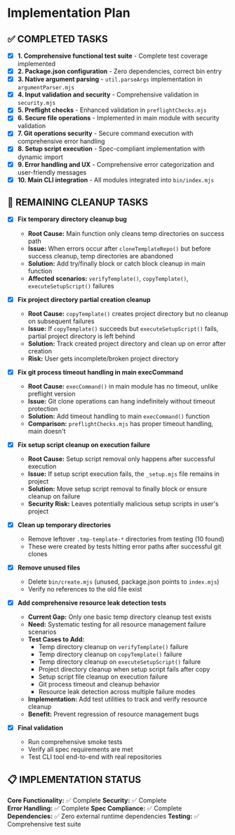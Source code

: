 # Implementation Plan

## ✅ COMPLETED TASKS

- [x] **1. Comprehensive functional test suite** - Complete test coverage implemented
- [x] **2. Package.json configuration** - Zero dependencies, correct bin entry
- [x] **3. Native argument parsing** - `util.parseArgs` implementation in `argumentParser.mjs`
- [x] **4. Input validation and security** - Comprehensive validation in `security.mjs`
- [x] **5. Preflight checks** - Enhanced validation in `preflightChecks.mjs`
- [x] **6. Secure file operations** - Implemented in main module with security validation
- [x] **7. Git operations security** - Secure command execution with comprehensive error handling
- [x] **8. Setup script execution** - Spec-compliant implementation with dynamic import
- [x] **9. Error handling and UX** - Comprehensive error categorization and user-friendly messages
- [x] **10. Main CLI integration** - All modules integrated into `bin/index.mjs`

## 🧹 REMAINING CLEANUP TASKS

- [x] **Fix temporary directory cleanup bug**

  - **Root Cause:** Main function only cleans temp directories on success path
  - **Issue:** When errors occur after `cloneTemplateRepo()` but before success cleanup, temp directories are abandoned
  - **Solution:** Add try/finally block or catch block cleanup in main function
  - **Affected scenarios:** `verifyTemplate()`, `copyTemplate()`, `executeSetupScript()` failures

- [x] **Fix project directory partial creation cleanup**

  - **Root Cause:** `copyTemplate()` creates project directory but no cleanup on subsequent failures
  - **Issue:** If `copyTemplate()` succeeds but `executeSetupScript()` fails, partial project directory is left behind
  - **Solution:** Track created project directory and clean up on error after creation
  - **Risk:** User gets incomplete/broken project directory

- [x] **Fix git process timeout handling in main execCommand**

  - **Root Cause:** `execCommand()` in main module has no timeout, unlike preflight version
  - **Issue:** Git clone operations can hang indefinitely without timeout protection
  - **Solution:** Add timeout handling to main `execCommand()` function
  - **Comparison:** `preflightChecks.mjs` has proper timeout handling, main doesn't

- [x] **Fix setup script cleanup on execution failure**

  - **Root Cause:** Setup script removal only happens after successful execution
  - **Issue:** If setup script execution fails, the `_setup.mjs` file remains in project
  - **Solution:** Move setup script removal to finally block or ensure cleanup on failure
  - **Security Risk:** Leaves potentially malicious setup scripts in user's project

- [x] **Clean up temporary directories**

  - Remove leftover `.tmp-template-*` directories from testing (10 found)
  - These were created by tests hitting error paths after successful git clones

- [x] **Remove unused files**

  - Delete `bin/create.mjs` (unused, package.json points to `index.mjs`)
  - Verify no references to the old file exist

- [x] **Add comprehensive resource leak detection tests**

  - **Current Gap:** Only one basic temp directory cleanup test exists
  - **Need:** Systematic testing for all resource management failure scenarios
  - **Test Cases to Add:**
    - Temp directory cleanup on `verifyTemplate()` failure
    - Temp directory cleanup on `copyTemplate()` failure
    - Temp directory cleanup on `executeSetupScript()` failure
    - Project directory cleanup when setup script fails after copy
    - Setup script file cleanup on execution failure
    - Git process timeout and cleanup behavior
    - Resource leak detection across multiple failure modes
  - **Implementation:** Add test utilities to track and verify resource cleanup
  - **Benefit:** Prevent regression of resource management bugs

- [x] **Final validation**
  - Run comprehensive smoke tests
  - Verify all spec requirements are met
  - Test CLI tool end-to-end with real repositories

## 📋 IMPLEMENTATION STATUS

**Core Functionality:** ✅ Complete
**Security:** ✅ Complete  
**Error Handling:** ✅ Complete
**Spec Compliance:** ✅ Complete
**Dependencies:** ✅ Zero external runtime dependencies
**Testing:** ✅ Comprehensive test suite
